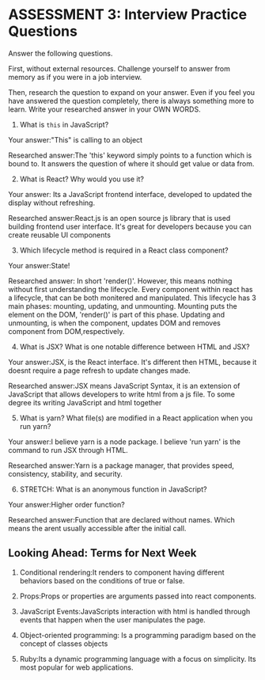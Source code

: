 # ASSESSMENT 3: Interview Practice Questions

Answer the following questions.

First, without external resources. Challenge yourself to answer from memory as if you were in a job interview.

Then, research the question to expand on your answer. Even if you feel you have answered the question completely, there is always something more to learn. Write your researched answer in your OWN WORDS.


1. What is `this` in JavaScript?

  Your answer:"This" is calling to an object

  Researched answer:The 'this' keyword simply points to a function which is bound to. It answers the question of where it should get value or data from.



2. What is React? Why would you use it?

  Your answer: Its a JavaScript frontend interface, developed to updated the display without refreshing.

  Researched answer:React.js is an open source js library that is used building frontend user interface. It's great for developers because you can create reusable UI components



3. Which lifecycle method is required in a React class component?

  Your answer:State!

  Researched answer: In short 'render()'. However, this means nothing without first understanding the lifecycle. Every component within react has a lifecycle, that can be both monitered and manipulated. This lifecycle has 3 main phases: mounting, updating, and unmounting. Mounting puts the element on the DOM, 'render()' is part of this phase. Updating and unmounting, is when the component, updates DOM and removes component from DOM,respectively.



4. What is JSX? What is one notable difference between HTML and JSX?

  Your answer:JSX, is the React interface. It's different then HTML, because it doesnt require a page refresh to update changes made.

  Researched answer:JSX means JavaScript Syntax, it is an extension of JavaScript that allows developers to write html from a js file. To some degree its writing JavaScript and html together



5. What is yarn? What file(s) are modified in a React application when you run yarn?

  Your answer:I believe yarn is a node package. I believe 'run yarn' is the command to run JSX through HTML.

  Researched answer:Yarn is a package manager, that provides speed, consistency, stability, and security.



6. STRETCH: What is an anonymous function in JavaScript?

  Your answer:Higher order function?

  Researched answer:Function that are declared without names. Which means the arent usually accessible after the initial call.


## Looking Ahead: Terms for Next Week

1. Conditional rendering:It renders to component having different behaviors based on the conditions of true or false.

2. Props:Props or properties are arguments passed into react components.

3. JavaScript Events:JavaScripts interaction with html is handled through events that happen when the user manipulates the page.

4. Object-oriented programming: Is a programming paradigm based on the concept of classes objects

5. Ruby:Its a dynamic programming language with a focus on simplicity. Its most popular for web applications.
